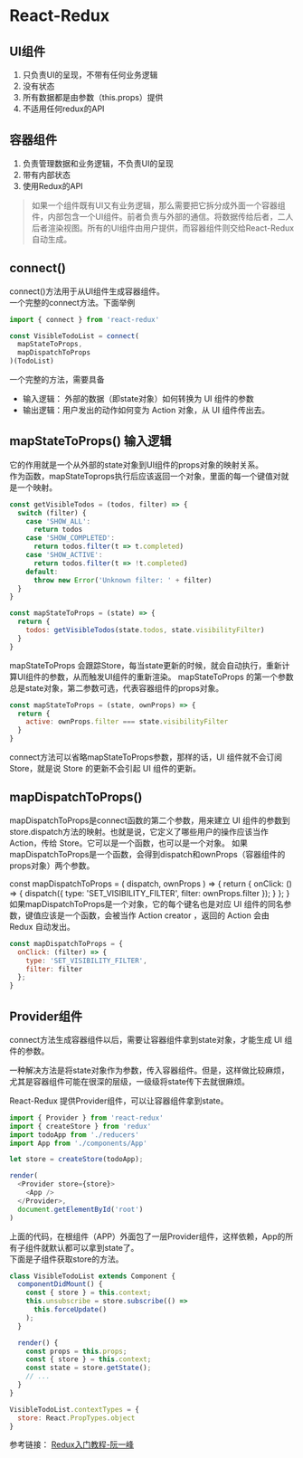 # React-Redux
## UI组件
1. 只负责UI的呈现，不带有任何业务逻辑
2. 没有状态
3. 所有数据都是由参数（this.props）提供
4. 不适用任何redux的API

## 容器组件
1. 负责管理数据和业务逻辑，不负责UI的呈现
2. 带有内部状态
3. 使用Redux的API

> 如果一个组件既有UI又有业务逻辑，那么需要把它拆分成外面一个容器组件，内部包含一个UI组件。前者负责与外部的通信。将数据传给后者，二人后者渲染视图。所有的UI组件由用户提供，而容器组件则交给React-Redux自动生成。

## connect()
connect()方法用于从UI组件生成容器组件。  
一个完整的connect方法。下面举例
```js
import { connect } from 'react-redux'

const VisibleTodoList = connect(
  mapStateToProps,
  mapDispatchToProps
)(TodoList)
```
一个完整的方法，需要具备
- 输入逻辑： 外部的数据（即state对象）如何转换为 UI 组件的参数
- 输出逻辑：用户发出的动作如何变为 Action 对象，从 UI 组件传出去。

## mapStateToProps() 输入逻辑
它的作用就是一个从外部的state对象到UI组件的props对象的映射关系。  
作为函数，mapStateToprops执行后应该返回一个对象，里面的每一个键值对就是一个映射。
```js
const getVisibleTodos = (todos, filter) => {
  switch (filter) {
    case 'SHOW_ALL':
      return todos
    case 'SHOW_COMPLETED':
      return todos.filter(t => t.completed)
    case 'SHOW_ACTIVE':
      return todos.filter(t => !t.completed)
    default:
      throw new Error('Unknown filter: ' + filter)
  }
}

const mapStateToProps = (state) => {
  return {
    todos: getVisibleTodos(state.todos, state.visibilityFilter)
  }
}
```
mapStateToProps 会跟踪Store，每当state更新的时候，就会自动执行，重新计算UI组件的参数，从而触发UI组件的重新渲染。
mapStateToProps 的第一个参数总是state对象，第二参数可选，代表容器组件的props对象。
```js
const mapStateToProps = (state, ownProps) => {
  return {
    active: ownProps.filter === state.visibilityFilter
  }
}
```
connect方法可以省略mapStateToProps参数，那样的话，UI 组件就不会订阅Store，就是说 Store 的更新不会引起 UI 组件的更新。  


## mapDispatchToProps()
mapDispatchToProps是connect函数的第二个参数，用来建立 UI 组件的参数到store.dispatch方法的映射。也就是说，它定义了哪些用户的操作应该当作 Action，传给 Store。它可以是一个函数，也可以是一个对象。
如果mapDispatchToProps是一个函数，会得到dispatch和ownProps（容器组件的props对象）两个参数。

const mapDispatchToProps = (
  dispatch,
  ownProps
) => {
  return {
    onClick: () => {
      dispatch({
        type: 'SET_VISIBILITY_FILTER',
        filter: ownProps.filter
      });
    }
  };
}
如果mapDispatchToProps是一个对象，它的每个键名也是对应 UI 组件的同名参数，键值应该是一个函数，会被当作 Action creator ，返回的 Action 会由 Redux 自动发出。
```js
const mapDispatchToProps = {
  onClick: (filter) => {
    type: 'SET_VISIBILITY_FILTER',
    filter: filter
  };
}
```  

## Provider组件
connect方法生成容器组件以后，需要让容器组件拿到state对象，才能生成 UI 组件的参数。

一种解决方法是将state对象作为参数，传入容器组件。但是，这样做比较麻烦，尤其是容器组件可能在很深的层级，一级级将state传下去就很麻烦。

React-Redux 提供Provider组件，可以让容器组件拿到state。
```js
import { Provider } from 'react-redux'
import { createStore } from 'redux'
import todoApp from './reducers'
import App from './components/App'

let store = createStore(todoApp);

render(
  <Provider store={store}>
    <App />
  </Provider>,
  document.getElementById('root')
)
```
上面的代码，在根组件（APP）外面包了一层Provider组件，这样依赖，App的所有子组件就默认都可以拿到state了。  
下面是子组件获取store的方法。
```js
class VisibleTodoList extends Component {
  componentDidMount() {
    const { store } = this.context;
    this.unsubscribe = store.subscribe(() =>
      this.forceUpdate()
    );
  }

  render() {
    const props = this.props;
    const { store } = this.context;
    const state = store.getState();
    // ...
  }
}

VisibleTodoList.contextTypes = {
  store: React.PropTypes.object
}
```

参考链接： [Redux入门教程-阮一峰](http://www.ruanyifeng.com/blog/2016/09/redux_tutorial_part_three_react-redux.html)